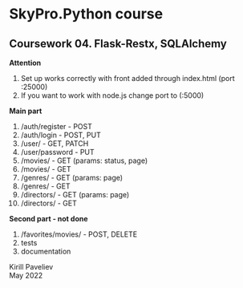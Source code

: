 # SkyPro.Python course
## Coursework 04. Flask-Restx, SQLAlchemy

**Attention**

1. Set up works correctly with front added through index.html (port :25000)
2. If you want to work with node.js change port to (:5000)

**Main part**

1. /auth/register - POST
2. /auth/login - POST, PUT
3. /user/ - GET, PATCH
4. /user/password - PUT
5. /movies/ - GET (params: status, page)
6. /movies/<uid> - GET
7. /genres/ - GET (params: page)
8. /genres/<uid> - GET
9. /directors/ - GET (params: page)
10. /directors/<uid> - GET

**Second part - not done**
1. /favorites/movies/ - POST, DELETE
2. tests
3. documentation

Kirill Paveliev\
May 2022
